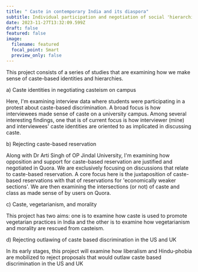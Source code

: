```yaml
---
title: " Caste in contemporary India and its diaspora"
subtitle: Individual participation and negotiation of social 'hierarchies'
date: 2023-11-27T13:32:09.599Z
draft: false
featured: false
image:
  filename: featured
  focal_point: Smart
  preview_only: false
---
```

T﻿his project consists of a series of studies that are examining how we make sense of caste-based identities and hierarchies.

a﻿) Caste identities in negotiating casteism on campus

H﻿ere, I'm examining interview data where students were participating in a protest about caste-based discrimination. A broad focus is how interviewees made sense of caste on a university campus. Among several interesting findings, one that is of current focus is how interviewer (mine) and interviewees' caste identities are oriented to as implicated in discussing caste. 

b﻿) Rejecting caste-based reservation

A﻿long with Dr Arti Singh of OP Jindal University, I'm examining how opposition and support for caste-based reservation are justified and negotiated in Quora. We are exclusively focusing on discussions that relate to caste-based reservation. A core focus here is the juxtaposition of caste-based reservations with that of reservations for 'economically weaker sections'. We are then examining the intersections (or not) of caste and class as made sense of by users on Quora.

c﻿) Caste, vegetarianism, and morality

T﻿his project has two aims: one is to examine how caste is used to promote vegetarian practices in India and the other is to examine how vegetarianism and morality are rescued from casteism. 

d﻿) Rejecting outlawing of caste based discrimination in the US and UK

I﻿n its early stages, this project will examine how liberalism and Hindu-phobia are mobilized to reject proposals that would outlaw caste based discrimination in the US and UK